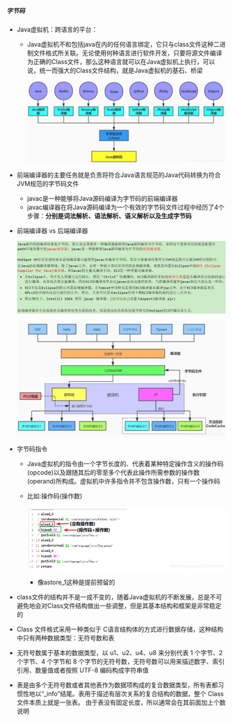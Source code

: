 ##### 字节码

* Java虚拟机：跨语言的平台：

  * Java虚拟机不和包括java在内的任何语言绑定，它只与class文件这种二进制文件格式所关联。无论使用何种语言进行软件开发，只要将源文件编译为正确的Class文件，那么这种语言就可以在Java虚拟机上执行，可以说，统一而强大的Class文件结构，就是Java虚拟机的基石、桥梁

     ![在这里插入图片描述](%E5%AD%97%E8%8A%82%E7%A0%81.assets/20201004103315879.png) 

* 前端编译器的主要任务就是负责将符合Java语言规范的Java代码转换为符合JVM规范的字节码文件

  * javac是一种能够将Java源码编译为字节码的前端编译器
  * javac编译器在将Java源码编译为一个有效的字节码文件过程中经历了4个步骤：**分别是词法解析、语法解析、语义解析以及生成字节码**

*  前端编译器 vs 后端编译器 

   ![img](%E5%AD%97%E8%8A%82%E7%A0%81.assets/20210125202110613.png) 

   ![在这里插入图片描述](%E5%AD%97%E8%8A%82%E7%A0%81.assets/20201004103842512.png) 

* 字节码指令

  * Java虚拟机的指令由一个字节长度的、代表着某种特定操作含义的操作码(opcode)以及跟随其后的零至多个代表此操作所需参数的操作数(operand)所构成。虚拟机中许多指令并不包含操作数，只有一个操作码

  * 比如:操作码(操作数)

     ![在这里插入图片描述](%E5%AD%97%E8%8A%82%E7%A0%81.assets/2021050121242727.png) 

    * 像astore_1这种是提前预留的

* class文件的结构并不是一成不变的，随着Java虚拟机的不断发展，总是不可避免地会对Class文件结构做出一些调整，但是其基本结构和框架是非常稳定的

*  Class 文件格式采用一种类似于 C语言结构体的方式进行数据存储，这种结构中只有两种数据类型：无符号数和表

  * 无符号数属于基本的数据类型，以 u1、u2、u4、u8 来分别代表 1 个字节、2 个字节、4 个字节和 8 个字节的无符号数，无符号数可以用来描述数字、索引引用、数量值或者按照 UTF-8 编码构成字符串值
  * 表是由多个无符号数或者其他表作为数据项构成的复合数据类型，所有表都习惯性地以“_info”结尾。表用于描述有层次关系的复合结构的数据，整个 Class 文件本质上就是一张表。 由于表没有固定长度，所以通常会在其前面加上个数说明
    
